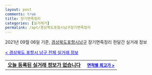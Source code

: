 ```yaml
---
layout: post
comments: true
title: 장기면죽정리
categories: [실거래가]
permalink: /apt/경상북도포항시남구장기면죽정리
---
```


2021년 09월 06일 기준, <a href="/apt/경상북도포항시남구">경상북도포항시남구</a> 장기면죽정리 한달간 실거래 정보

<a style="color: blue;" href="/apt/경상북도포항시남구">< 경상북도 포항시 남구 전체 실거래 정보</a>
<!---- start ---->
<table>
  <tr>
    <td colspan="4" style="font-weight: bold;"><a href="/apt/경상북도포항시남구장기면죽정리{name_without_space}">오늘 등록된 실거래 정보가 없습니다</a> &nbsp;&nbsp;&nbsp; <a style="color: blue; font-size: smaller;" href="/apt/경상북도포항시남구장기면죽정리{name_without_space}">면적별 최고가 ></a></td>
  </tr>
    
</table>
<!---- end ---->
    